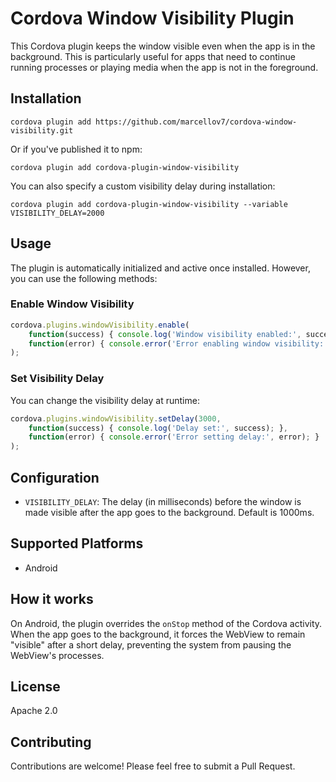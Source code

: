 # Cordova Window Visibility Plugin

This Cordova plugin keeps the window visible even when the app is in the background. This is particularly useful for apps that need to continue running processes or playing media when the app is not in the foreground.

## Installation

```
cordova plugin add https://github.com/marcellov7/cordova-window-visibility.git
```

Or if you've published it to npm:

```
cordova plugin add cordova-plugin-window-visibility
```

You can also specify a custom visibility delay during installation:

```
cordova plugin add cordova-plugin-window-visibility --variable VISIBILITY_DELAY=2000
```

## Usage

The plugin is automatically initialized and active once installed. However, you can use the following methods:

### Enable Window Visibility

```javascript
cordova.plugins.windowVisibility.enable(
    function(success) { console.log('Window visibility enabled:', success); },
    function(error) { console.error('Error enabling window visibility:', error); }
);
```

### Set Visibility Delay

You can change the visibility delay at runtime:

```javascript
cordova.plugins.windowVisibility.setDelay(3000,
    function(success) { console.log('Delay set:', success); },
    function(error) { console.error('Error setting delay:', error); }
);
```

## Configuration

- `VISIBILITY_DELAY`: The delay (in milliseconds) before the window is made visible after the app goes to the background. Default is 1000ms.

## Supported Platforms

- Android

## How it works

On Android, the plugin overrides the `onStop` method of the Cordova activity. When the app goes to the background, it forces the WebView to remain "visible" after a short delay, preventing the system from pausing the WebView's processes.

## License

Apache 2.0

## Contributing

Contributions are welcome! Please feel free to submit a Pull Request.